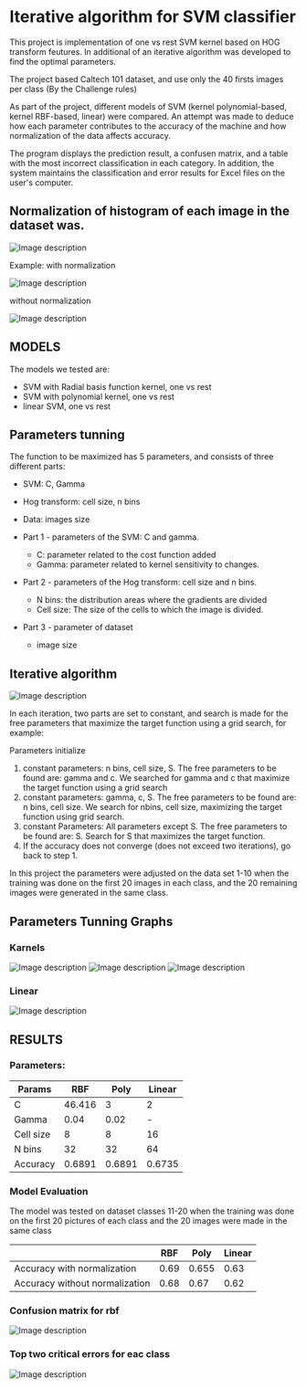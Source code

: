 # Iterative algorithm for SVM classifier
This project is implementation of one vs rest SVM kernel based on HOG transform feutures. In additional of an iterative algorithm was developed to find the optimal parameters.

The project based Caltech 101 dataset, and use only the 40 firsts images per class (By the Challenge rules)

As part of the project, different models of SVM (kernel polynomial-based, kernel RBF-based, linear) were compared. An attempt was made to deduce how each parameter contributes to the accuracy of the machine and how normalization of the data affects accuracy.

The program displays the prediction result, a confusen matrix, and a table with the most incorrect classification in each category. In addition, the system maintains the classification and error results for Excel files on the user's computer.

## Normalization of histogram of each image in the dataset was.
![Image description](https://github.com/RanBezen/Iterative_algorithm_SVM_classifier/blob/master/images/norm_cal.PNG)

Example:
with normalization

![Image description](https://github.com/RanBezen/Iterative_algorithm_SVM_classifier/blob/master/images/norm.jpg)

without normalization

![Image description](https://github.com/RanBezen/Iterative_algorithm_SVM_classifier/blob/master/images/unnorm.jpg)
      
## MODELS
The models we tested are:

- SVM with Radial basis function kernel, one vs rest
- SVM with polynomial kernel, one vs rest
- linear SVM, one vs rest

## Parameters tunning
The function to be maximized has 5 parameters, and consists of three different parts:
-	SVM: C, Gamma
-	Hog transform: cell size, n bins
-	Data: images size

- Part 1 - parameters of the SVM: C and gamma.
  - C: parameter related to the cost function added
  - Gamma: parameter related to kernel sensitivity to changes.
- Part 2 -  parameters of the Hog transform: cell size and n bins.
  - N bins: the distribution areas where the gradients are divided
  - Cell size: The size of the cells to which the image is divided.
- Part 3 - parameter of dataset
  - image size
  
## Iterative algorithm
 	
![Image description](https://github.com/RanBezen/Iterative_algorithm_SVM_classifier/blob/master/images/iter_algo.PNG)


 In each iteration, two parts are set to constant, and search is made for the free parameters that maximize the target function using a grid search, for example:
 
Parameters initialize
1. constant parameters: n bins, cell size, S. The free parameters to be found are: gamma and c. We searched for gamma and c that maximize the target function using a grid search
2. constant parameters: gamma, c, S. The free parameters to be found are: n bins, cell size. We search for nbins, cell size, maximizing the target function using grid search.
3. constant Parameters: All parameters except S. The free parameters to be found are: S. Search for S that maximizes the target function.
4. If the accuracy does not converge (does not exceed two iterations), go back to step 1.

In this project the parameters were adjusted on the data set 1-10 when the training was done on the first 20 images in each class, and the 20 remaining images were generated in the same class.

## Parameters Tunning Graphs
### Karnels
![Image description](https://github.com/RanBezen/Iterative_algorithm_SVM_classifier/blob/master/images/graphs1.PNG)
![Image description](https://github.com/RanBezen/Iterative_algorithm_SVM_classifier/blob/master/images/graphs2.PNG)
![Image description](https://github.com/RanBezen/Iterative_algorithm_SVM_classifier/blob/master/images/graphs3.PNG)
### Linear
![Image description](https://github.com/RanBezen/Iterative_algorithm_SVM_classifier/blob/master/images/graphs_linear.PNG)

## RESULTS
### Parameters:
|     Params    |       RBF     |   Poly     |  Linear    |
| ------------- | ------------- |------------|------------|
| C | 46.416  |   3     |     2     |
| Gamma  |0.04  | 0.02  |     -     |
| Cell size  |8  |8  |16     |
| N bins |32  |32  |64     |
| Accuracy |0.6891  | 0.6891 |0.6735     |

### Model Evaluation
The model was tested on  dataset classes 11-20 when the training was done on the first 20 pictures of each class and the 20 images were made in the same class

|         |       RBF     |   Poly     |  Linear    |
| ------------- | ------------- |------------|------------|
| Accuracy with normalization | 0.69  |   0.655     |     0.63     |
| Accuracy without normalization  |0.68  | 0.67  |    0.62     |

### Confusion matrix for rbf
![Image description](https://github.com/RanBezen/Iterative_algorithm_SVM_classifier/blob/master/images/conf_matrix.PNG)

### Top two critical errors for eac class

![Image description](https://github.com/RanBezen/Iterative_algorithm_SVM_classifier/blob/master/images/errors_grid.png)




